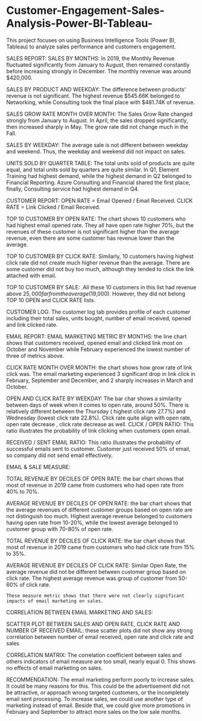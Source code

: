 # Customer-Engagement-Sales-Analysis-Power-BI-Tableau-
This project focuses on using Business Intelligence Tools (Power BI, Tableau) to analyze sales performance and customers engagement.

SALES REPORT:
SALES BY MONTHS: In 2019, the Monthly Revenue fluctuated significantly from January to August, then remained constantly before increasing strongly in December. The monthly revenue was around $420,000.

SALES BY PRODUCT AND WEEKDAY:  The difference between products' revenue is not significant. The highest revenue $545.66K belonged to Networking, while Consulting took the final place with $481.74K of revenue.

SALES GROW RATE MONTH OVER MONTH: The Sales Grow Rate changed strongly from January to August. In April, the sales dropped significantly, then increased sharply in May. The grow rate did not change much in the Fall.

SALES BY WEEKDAY: The average sale is not different between weekday and weekend. Thus, the weekday and weekend did not impact on sales.

UNITS SOLD BY QUARTER TABLE: The total units sold of products are quite equal, and total units sold by quarters are quite similar. In Q1, Element Training had highest demand, while the highest demand in Q2 belonged to Financial Reporting.  Azure Consulting and Financial shared the first place, finally, Consulting service had highest demand in Q4.

CUSTOMER REPORT:
OPEN RATE = Email Opened / Email Received. CLICK RATE = Link Clicked / Email Received.

TOP 10 CUSTOMER BY OPEN RATE: The chart shows 10 customers who had highest email opened rate. They all have open rate higher 70%, but the revenues of these customer is not significant higher than the average revenue, even there are some customer has revenue lower than the average.

TOP 10 CUSTOMER BY CLICK RATE: Similarly, 10 customers having highest click rate did not create much higher revenue than the average. There are some customer did not buy too much, although they tended to click the link attached with email.

 TOP 10 CUSTOMER BY SALE: .All these 10 customers in this list had revenue above $25,000 far from the average ($19,000). However, they did not belong TOP 10 OPEN and CLICK RATE lists.
 
CUSTOMER LOG: The customer log tab provides profile of each customer including their total sales, units bought, number of email received, opened and link clicked rate.

EMAIL REPORT:
EMAIL MARKETING METRIC BY MONTHS: the line chart shows that customers received, opened email and clicked link most on October and November while February experienced the lowest number of three of metrics above.

CLICK RATE MONTH OVER MONTH: the chart shows how grow rate of link click was. The email marketing experienced 3 significant drop in link click in February, September and December, and 2 sharply increases in March and October.

OPEN AND CLICK RATE BY WEEKDAY: The bar char shows a similarity between days of week when it comes to open rate, around 50%. There is relatively different between the Thursday ( highest click rate 27.7%) and Wednesday (lowest click rate 22.8%). Click rate quite align with open rate, open rate decrease , click rate decrease as well.
CLICK / OPEN RATIO: This ratio illustrates the probability of link clicking when customers open email.

RECEIVED / SENT EMAIL RATIO: This ratio illustrates the probability of successful emails sent to customer. Customer just received 50% of email, so company did not send email effectively.

EMAIL & SALE MEASURE:

TOTAL REVENUE BY DECILES OF OPEN RATE: the bar chart shows that most of revenue in 2019 came from customers who had open rate from 40% to 70%.

AVERAGE REVENUE BY DECILES OF OPEN RATE: the bar chart shows that the average revenues of different customer groups based on open rate are not distinguish too much.
Highest average revenue belonged to customers having open rate from 10-20%, while the lowest average belonged to customer group with 70-80% of open rate.

TOTAL REVENUE BY DECILES OF CLICK RATE: the bar chart shows that most of revenue in 2019 came from customers who had click rate from 15% to 35%.

AVERAGE REVENUE BY DECILES OF CLICK RATE: Similar Open Rate, the average revenue did not be different between customer group based on click rate. The highest average revenue was group of customer from 50-60% of click rate.

	These measure metric shows that there were not clearly significant impacts of email marketing on sales.

CORRELATION BETWEEN EMAIL MARKETING AND SALES:

SCATTER PLOT BETWEEN SALES AND OPEN RATE, CLICK RATE AND NUMBER OF RECEIVED EMAIL: these scatter plots did not show any strong correlation between number of email received, open rate and click rate and sales

CORRELATION MATRIX: The correlation coefficient between sales and others indicators of email measure are too small, nearly equal 0. This shows no effects of email marketing on sales.

RECOMMENDATION:
The email marketing perform poorly to increase sales. It could be many reasons for this. This could be the advertisement did not be attractive, or approach wrong targeted customers, or the incompletely email sent processing.
To increase sales, we could use another type of marketing instead of email. Beside that, we could give more promotions in February and September to attract more sales on the low sale months.
